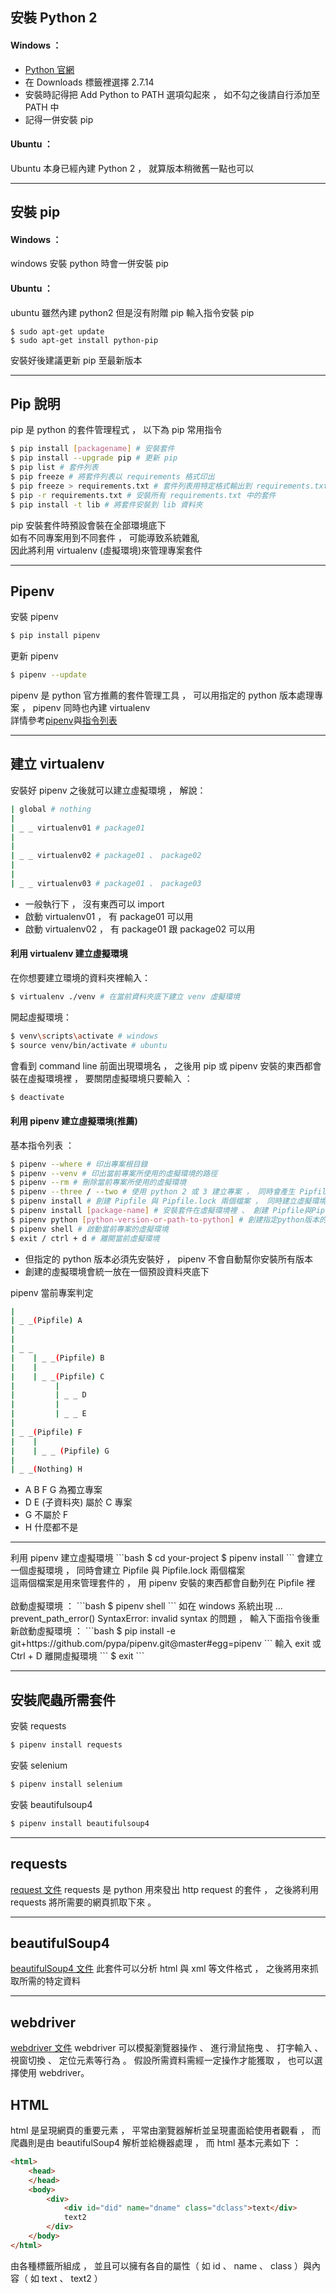 ## 安裝 Python 2

#### Windows ：

- [Python 官網](https://www.python.org/)
- 在 Downloads 標籤裡選擇 2.7.14
- 安裝時記得把 Add Python to PATH 選項勾起來 ， 如不勾之後請自行添加至 PATH 中
- 記得一併安裝 pip

#### Ubuntu ：

Ubuntu 本身已經內建 Python 2 ， 就算版本稍微舊一點也可以

<hr>

## 安裝 pip

#### Windows ：
windows 安裝 python 時會一併安裝 pip

#### Ubuntu ：

ubuntu 雖然內建 python2 但是沒有附贈 pip
輸入指令安裝 pip
```
$ sudo apt-get update
$ sudo apt-get install python-pip
``` 
安裝好後建議更新 pip 至最新版本

<hr>

## Pip 說明

pip 是 python 的套件管理程式 ， 以下為 pip 常用指令
```bash
$ pip install [packagename] # 安裝套件
$ pip install --upgrade pip # 更新 pip
$ pip list # 套件列表
$ pip freeze # 將套件列表以 requirements 格式印出
$ pip freeze > requirements.txt # 套件列表用特定格式輸出到 requirements.txt
$ pip -r requirements.txt # 安裝所有 requirements.txt 中的套件
$ pip install -t lib # 將套件安裝到 lib 資料夾 
```
pip 安裝套件時預設會裝在全部環境底下<br>
如有不同專案用到不同套件 ， 可能導致系統雜亂<br>
因此將利用 virtualenv (虛擬環境)來管理專案套件<br>

<hr>

## Pipenv

安裝 pipenv
```bash
$ pip install pipenv
```
更新 pipenv
```bash
$ pipenv --update
```
pipenv 是 python 官方推薦的套件管理工具 ， 可以用指定的 python 版本處理專案 ， pipenv 同時也內建 virtualenv<br>
詳情參考[pipenv](https://pipenv.readthedocs.io/en/latest/)與[指令列表](https://github.com/pypa/pipenv#-usage)

<hr>

## 建立 virtualenv

安裝好 pipenv 之後就可以建立虛擬環境 ， 解說：
```bash
| global # nothing
| 
| _ _ virtualenv01 # package01
|
|
| _ _ virtualenv02 # package01 、 package02
|
|
| _ _ virtualenv03 # package01 、 package03
```
- 一般執行下 ， 沒有東西可以 import
- 啟動 virtualenv01 ， 有 package01 可以用
- 啟動 virtualenv02 ， 有 package01 跟 package02 可以用

#### 利用 virtualenv 建立虛擬環境
在你想要建立環境的資料夾裡輸入：
```bash
$ virtualenv ./venv # 在當前資料夾底下建立 venv 虛擬環境
```
開起虛擬環境：
```bash
$ venv\scripts\activate # windows
$ source venv/bin/activate # ubuntu
```
會看到 command line 前面出現環境名 ， 之後用 pip 或 pipenv 安裝的東西都會裝在虛擬環境裡 ， 要關閉虛擬環境只要輸入 ：
```bash
$ deactivate
```

#### 利用 pipenv 建立虛擬環境(推薦)

基本指令列表 ：
```bash
$ pipenv --where # 印出專案根目錄
$ pipenv --venv # 印出當前專案所使用的虛擬環境的路徑
$ pipenv --rm # 刪除當前專案所使用的虛擬環境
$ pipenv --three / --two # 使用 python 2 或 3 建立專案 ， 同時會產生 Pipfile 檔案
$ pipenv install # 創建 Pipfile 與 Pipfile.lock 兩個檔案 ， 同時建立虛擬環境 ， 或是安裝 Pipfile.lock 裡的所有套件
$ pipenv install [package-name] # 安裝套件在虛擬環境裡 、 創建 Pipfile與Pipfile.lock 、 建立虛擬環境
$ pipenv python [python-version-or-path-to-python] # 創建指定python版本的虛擬環境
$ pipenv shell # 啟動當前專案的虛擬環境
$ exit / ctrl + d # 離開當前虛擬環境
```
- 但指定的 python 版本必須先安裝好 ， pipenv 不會自動幫你安裝所有版本
- 創建的虛擬環境會統一放在一個預設資料夾底下

pipenv 當前專案判定
```bash
| 
| _ _(Pipfile) A
|
|
| _ _
|    | _ _(Pipfile) B
|    |
|    | _ _(Pipfile) C
|         |
|         | _ _ D
|         |
|         | _ _ E
|
| _ _(Pipfile) F
|    |
|    | _ _ (Pipfile) G
|
| _ _(Nothing) H
```
- A B F G 為獨立專案
- D E (子資料夾) 屬於 C 專案
- G 不屬於 F
- H 什麼都不是
<hr>
利用 pipenv 建立虛擬環境
```bash
$ cd your-project
$ pipenv install
```
會建立一個虛擬環境 ， 同時會建立 Pipfile 與 Pipfile.lock 兩個檔案<br>
這兩個檔案是用來管理套件的 ， 用 pipenv 安裝的東西都會自動列在 Pipfile 裡<br><br>
啟動虛擬環境 ：
```bash
$ pipenv shell
```
如在 windows 系統出現 ... prevent_path_error() SyntaxError: invalid syntax 的問題 ， 輸入下面指令後重新啟動虛擬環境 ：
```bash
$ pip install -e git+https://github.com/pypa/pipenv.git@master#egg=pipenv
```
輸入 exit 或 Ctrl + D 離開虛擬環境
```
$ exit
```

<hr>

## 安裝爬蟲所需套件

安裝 requests
```bash
$ pipenv install requests
```
安裝 selenium
```bash
$ pipenv install selenium
```
安裝 beautifulsoup4
```bash
$ pipenv install beautifulsoup4
```

<hr>

## requests

[request 文件](http://docs.python-requests.org/en/master/)
requests 是 python 用來發出 http request 的套件 ， 之後將利用 requests 將所需要的網頁抓取下來 。

<hr>

## beautifulSoup4

[beautifulSoup4 文件](https://www.crummy.com/software/BeautifulSoup/bs4/doc/)
此套件可以分析 html 與 xml 等文件格式 ， 之後將用來抓取所需的特定資料

<hr>

## webdriver

[webdriver 文件](http://selenium-python.readthedocs.io/)
webdriver 可以模擬瀏覽器操作 、 進行滑鼠拖曳 、 打字輸入 、 視窗切換 、 定位元素等行為 。 假設所需資料需經一定操作才能獲取 ， 也可以選擇使用 webdriver。

## HTML

html 是呈現網頁的重要元素 ， 平常由瀏覽器解析並呈現畫面給使用者觀看 ， 而爬蟲則是由 beautifulSoup4 解析並給機器處理 ， 而 html 基本元素如下 ：

```html
<html>
    <head>
    </head>
    <body>
        <div>
            <div id="did" name="dname" class="dclass">text</div>
            text2
        </div>
    </body>
</html>
```

由各種標籤所組成 ， 並且可以擁有各自的屬性（ 如 id 、 name 、 class ）與內容（ 如 text 、 text2 ）